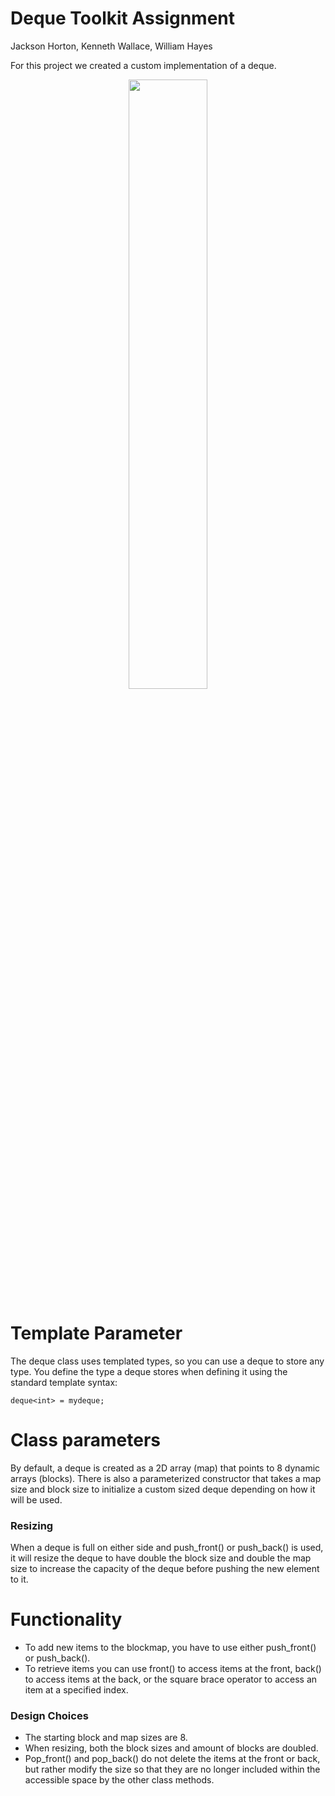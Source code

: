 # Deque Toolkit Assignment
Jackson Horton, Kenneth Wallace, William Hayes

For this project we created a custom implementation of a deque.

<p align="center">
  <img src="https://user-images.githubusercontent.com/59177560/204605834-115e8f01-0e72-4f10-a867-2ee858a643d7.png" width=50%/>
</p>

# Template Parameter
The deque class uses templated types, so you can use a deque to store any type. You define the type a deque stores when defining it using the standard template syntax:
```
deque<int> = mydeque;
```

# Class parameters
By default, a deque is created as a 2D array (map) that points to 8 dynamic arrays (blocks).
There is also a parameterized constructor that takes a map size and block size to initialize a custom sized deque depending on how it will be used.

### Resizing
When a deque is full on either side and push_front() or push_back() is used, it will resize the deque to have double the block size and double the map size to increase the capacity of the deque before pushing the new element to it.
  
# Functionality
- To add new items to the blockmap, you have to use either push_front() or push_back().
- To retrieve items you can use front() to access items at the front, back() to access items at the back, or the square brace operator to access an item at a specified index.
  
### Design Choices
- The starting block and map sizes are 8.
- When resizing, both the block sizes and amount of blocks are doubled.
- Pop_front() and pop_back() do not delete the items at the front or back, but rather modify the size so that they are no longer included within the accessible space by the other class methods.
